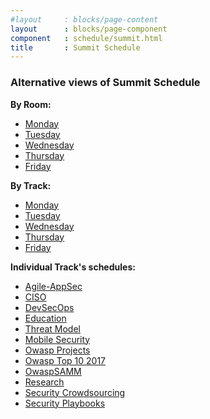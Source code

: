 ```yaml
---
#layout     : blocks/page-content
layout      : blocks/page-component
component   : schedule/summit.html
title       : Summit Schedule
---
```


### Alternative views of Summit Schedule

**By Room:**

* [Monday](./by-room/Mon.html)
* [Tuesday](./by-room/Tue.html)
* [Wednesday](./by-room/Wed.html)
* [Thursday](./by-room/Thu.html)
* [Friday](./by-room/Fri.html)

**By Track:**

* [Monday](./by-track/Mon.html)
* [Tuesday](./by-track/Tue.html)
* [Wednesday](./by-track/Wed.html)
* [Thursday](./by-track/Thu.html)
* [Friday](./by-track/Fri.html)


**Individual Track's schedules:**

* [Agile-AppSec](./tracks/Agile-AppSec.html)
* [CISO](./tracks/CISO.html)
* [DevSecOps](./tracks/DevSecOps.html)
* [Education](./tracks/Education.html)
* [Threat Model](./tracks/Threat-Model.html)
* [Mobile Security](./tracks/Mobile-Security.html)
* [Owasp Projects](./tracks/Owasp-Projects.html)
* [Owasp Top 10 2017](./tracks/Owasp-Top-10-2017.html)
* [OwaspSAMM](./tracks/OwaspSAMM.html)
* [Research](./tracks/Research.html)
* [Security Crowdsourcing](./tracks/Security-Crowdsourcing.html)
* [Security Playbooks](./tracks/Security-Playbooks.html)


